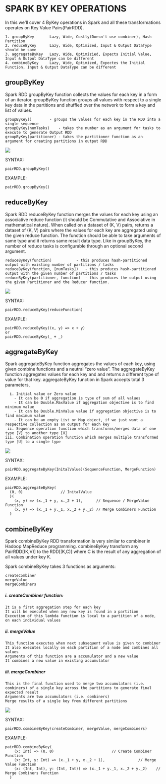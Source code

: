# SPARK BY KEY OPERATIONS

In this we'll cover 4 ByKey operations in Spark and all these transformations operates on Key Value Pairs(PairRDD).

	1. groupByKey		Lazy, Wide, Costly(Doesn't use combiner), Hash Partition
	2. reduceByKey		Lazy, Wide, Optimized, Input & Output DataType should be same
	3. aggregateByKey	Lazy, Wide, Optimizied, Expects Initial Value, Input & Output DataType can be different
	4. combineByKey		Lazy, Wide, Optimized, Expectes the Initial Function, Input & Output DataType can be different

## groupByKey

Spark RDD groupByKey function collects the values for each key in a form of an iterator. groupByKey function groups all values with respect to a single key data in the partitions and shuffled over the network to form a key and list of values.

	groupByKey()		- groups the values for each key in the RDD into a single sequence
	groupByKey(numTasks) 	- takes the number as an argument for tasks to execute to generate Output RDD
	groupByKey(partitioner)	- takes the partitioner function as an argument for creating partitions in output RDD

<img src="../Screenshots/GroupByKeyExample.jpg">

SYNTAX:

`pairRDD.groupByKey()`

EXAMPLE:

`pairRDD.groupByKey()`

## reduceByKey

Spark RDD reduceByKey function merges the values for each key using an associative reduce function (it should be Commutative and Associative in mathematical nature).
When called on a dataset of (K, V) pairs, returns a dataset of (K, V) pairs where the values for each key are aggregated using the given reduce function. The function should be able to take arguments of same type and it returns same result data type. Like in groupByKey, the number of reduce tasks is configurable through an optional second argument.

	reduceByKey(function)			- this produces hash-partitioned output with existing number of partitions / tasks
	reduceByKey(function, [numTasks])	- this produces hash-partitioned output with the given number of partitions / tasks
	reduceByKey(partitioner, function)	- this produces the output using the given Partitioner and the Reducer function.

<img src="../Screenshots/ReduceByKeyExample.jpg">

SYNTAX:

`pairRDD.reduceByKey(reduceFunction)`

EXAMPLE:

```
pairRDD.reduceByKey((x, y) => x + y)
or
pairRDD.reduceByKey(_ + _)
```

## aggregateByKey

Spark aggregateByKey function aggregates the values of each key, using given combine functions and a neutral “zero value”. The aggregateByKey function aggregates values for each key and and returns a different type of value for that key. aggregateByKey function in Spark accepts total 3 parameters,

	  i. Initial value or Zero value
		- It can be 0 if aggregation is type of sum of all values
		- It can be Double.MaxValue if aggregation objective is to find minimum value
		- It can be Double.MinValue value if aggregation objective is to find maximum value
		- It can be an empty List or Map object, if we just want a respective collection as an output for each key
	 ii. Sequence operation function which transforms/merges data of one type [V] to another type [U]
	iii. Combination operation function which merges multiple transformed type [U] to a single type 

<img src="../Screenshots/AggregateByKeyExample.jpg">

SYNTAX:

`pairRDD.aggregateByKey(InitalValue)(SequenceFunction, MergeFunction)`

EXAMPLE:

```
pairRDD.aggregateByKey(
  (0, 0)				 // InitalValue
  )(
    (x, y) => (x._1 + y, x._2 + 1), 	 // Sequence / MergeValue Function
    (x, y) => (x._1 + y._1, x._2 + y._2) // Merge Combiners Function
  )
```

## combineByKey

Spark combineByKey RDD transformation is very similar to combiner in Hadoop MapReduce programming. combineByKey transform any PairRDD[(K,V)] to the RDD[(K,C)] where C is the result of any aggregation of all values under key K.

Spark combineByKey takes 3 functions as arguments:

	createCombiner
	mergeValue
	mergeCombiners

#####   i. createCombiner function:
	It is a first aggregation step for each key
	It will be executed when any new key is found in a partition
	Execution of this lambda function is local to a partition of a node, on each individual values

#####  ii. mergeValue
	This function executes when next subsequent value is given to combiner
	It also executes locally on each partition of a node and combines all values
	Arguments of this function are a accumulator and a new value
	It combines a new value in existing accumulator

##### iii. mergeCombiner
	This is the final function used to merge two accumulators (i.e. combiners) of a single key across the partitions to generate final expected result
	Arguments are two accumulators (i.e. combiners)
	Merge results of a single key from different partitions

<img src="../Screenshots/CombineByKeyExample.jpg">

SYNTAX:

`pairRDD.combineByKey(createCombiner, mergeValue, mergeCombiners)`

EXAMPLE:

```
pairRDD.combineByKey(
    (x: Int) => (0, 0)							// Create Combiner Function
    (x: Int, y: Int) => (x._1 + y, x._2 + 1), 				// Merge Value Function
    (x: (Int, Int), y: (Int, Int)) => (x._1 + y._1, x._2 + y._2)	// Merge Combiners Function
  )
```
